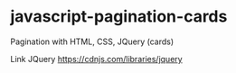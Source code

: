 # javascript-pagination-cards
Pagination with HTML, CSS, JQuery (cards)


Link JQuery
https://cdnjs.com/libraries/jquery
